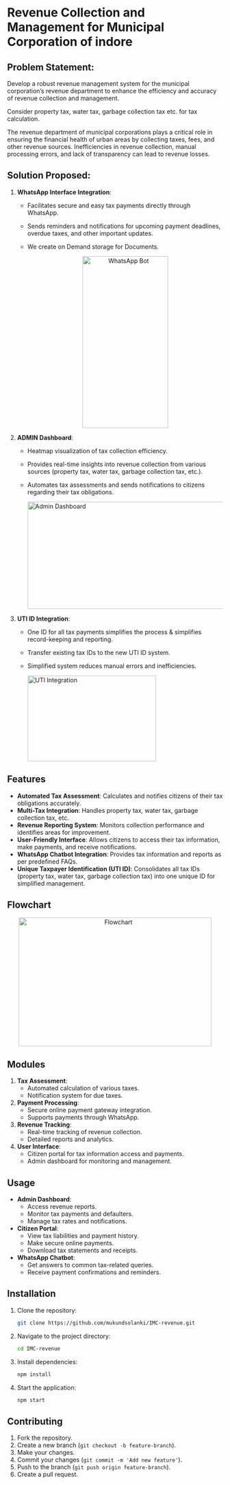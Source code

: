 # Revenue Collection and Management for Municipal Corporation of indore 

## Problem Statement:
  Develop a robust revenue management system for the municipal corporation’s revenue department to enhance the efficiency and accuracy of revenue collection and management.

  Consider property tax, water tax, garbage collection tax etc. for tax calculation.

  The revenue department of municipal corporations plays a critical role in ensuring the financial health of urban areas by collecting taxes, fees, and other revenue sources. Inefficiencies in revenue collection, manual processing errors, and lack of transparency can lead to revenue losses.

## Solution Proposed:
1. **WhatsApp Interface Integration**:
    - Facilitates secure and easy tax payments directly through WhatsApp.
    - Sends reminders and notifications for upcoming payment deadlines, overdue taxes, and other important updates.
    - We create on Demand storage for Documents.
  
      <p align="center">
          <img src="https://github.com/user-attachments/assets/37e0afad-695d-4c65-9b84-b0a065f1a6c0" alt="WhatsApp Bot" height="400" width="200">
      </p>

2. **ADMIN Dashboard**:
    - Heatmap visualization of tax collection efficiency.
    - Provides real-time insights into revenue collection from various sources (property tax, water tax, garbage collection tax, etc.).
    - Automates tax assessments and sends notifications to citizens regarding their tax obligations.

      <img src="https://github.com/user-attachments/assets/868ba40b-adeb-410b-8107-1cf8d6ba8a0c" alt="Admin Dashboard" height="250" width="600">

3. **UTI ID Integration**:
    - One ID for all tax payments simplifies the process & simplifies record-keeping and reporting.
    - Transfer existing tax IDs to the new UTI ID system.
    - Simplified system reduces manual errors and inefficiencies.

      <img src="https://github.com/user-attachments/assets/ae751a5f-bb9f-4379-a990-b1463c6f144e" alt="UTI Integration" height="200" width="300">


## Features
- **Automated Tax Assessment**: Calculates and notifies citizens of their tax obligations accurately.
- **Multi-Tax Integration**: Handles property tax, water tax, garbage collection tax, etc.
- **Revenue Reporting System**: Monitors collection performance and identifies areas for improvement.
- **User-Friendly Interface**: Allows citizens to access their tax information, make payments, and receive notifications.
- **WhatsApp Chatbot Integration**: Provides tax information and reports as per predefined FAQs.
- **Unique Taxpayer Identification (UTI ID)**: Consolidates all tax IDs (property tax, water tax, garbage collection tax) into one unique ID for simplified management.

## Flowchart
<p align="center">
    <img src="https://github.com/user-attachments/assets/ed2dbe7c-e3bd-4c16-b15c-d4dc9ec46c76" alt="Flowchart" height="300" width="450">
</p>
  
## Modules
1. **Tax Assessment**:
    - Automated calculation of various taxes.
    - Notification system for due taxes.
2. **Payment Processing**:
    - Secure online payment gateway integration.
    - Supports payments through WhatsApp.
3. **Revenue Tracking**:
    - Real-time tracking of revenue collection.
    - Detailed reports and analytics.
4. **User Interface**:
    - Citizen portal for tax information access and payments.
    - Admin dashboard for monitoring and management.

## Usage
- **Admin Dashboard**: 
    - Access revenue reports.
    - Monitor tax payments and defaulters.
    - Manage tax rates and notifications.
- **Citizen Portal**: 
    - View tax liabilities and payment history.
    - Make secure online payments.
    - Download tax statements and receipts.
- **WhatsApp Chatbot**: 
    - Get answers to common tax-related queries.
    - Receive payment confirmations and reminders.

## Installation
1. Clone the repository:
    ```bash
    git clone https://github.com/mukundsolanki/IMC-revenue.git
    ```
2. Navigate to the project directory:
    ```bash
    cd IMC-revenue
    ```
3. Install dependencies:
    ```bash
    npm install
    ```
4. Start the application:
    ```bash
    npm start
    ```
    
## Contributing
1. Fork the repository.
2. Create a new branch (`git checkout -b feature-branch`).
3. Make your changes.
4. Commit your changes (`git commit -m 'Add new feature'`).
5. Push to the branch (`git push origin feature-branch`).
6. Create a pull request.


    
 
